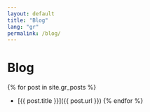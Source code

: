 ```yaml
---
layout: default
title: "Blog"
lang: "gr"
permalink: /blog/
---
```


# Blog

{% for post in site.gr_posts %}
- [{{ post.title }}]({{ post.url }})
{% endfor %}
